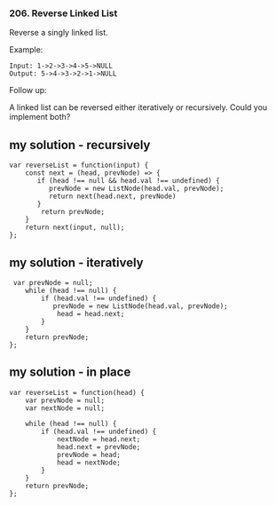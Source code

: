 ### 206. Reverse Linked List

Reverse a singly linked list.  

Example:  
```
Input: 1->2->3->4->5->NULL
Output: 5->4->3->2->1->NULL
```

Follow up:

A linked list can be reversed either iteratively or recursively. Could you implement both?

## my solution - recursively
```
var reverseList = function(input) {
    const next = (head, prevNode) => {
       if (head !== null && head.val !== undefined) {
          prevNode = new ListNode(head.val, prevNode); 
          return next(head.next, prevNode)
       }
        return prevNode;
    }
    return next(input, null);
};
```

## my solution - iteratively
```
 var prevNode = null;
    while (head !== null) {
        if (head.val !== undefined) {
           prevNode = new ListNode(head.val, prevNode);
            head = head.next;
        }
    }
    return prevNode;
};
```

## my solution - in place
```
var reverseList = function(head) {
    var prevNode = null;
    var nextNode = null;
    
    while (head !== null) {
        if (head.val !== undefined) {
            nextNode = head.next;
            head.next = prevNode;
            prevNode = head;
            head = nextNode;
        }
    }
    return prevNode;
};
```
